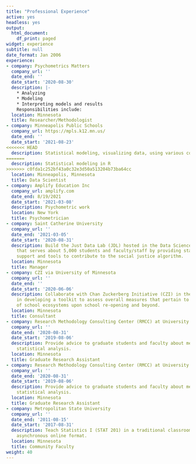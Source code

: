 ```yaml
---
title: "Professional Experience"
active: yes
headless: yes
output:
  html_document:
    df_print: paged
widget: experience
subtitle: null
date_format: Jan 2006
experience:
- company: Psychometrics Matters
  company_url: ''
  date_end: ''
  date_start: '2020-08-30'
  description: |-
    * Analyzing
    * Modeling
    * Interpreting models and results
    Responsibilities include:
  location: Minnesota
  title: Researcher/Methodologist
- company: Minneapolis Public Schools
  company_url: https://mpls.k12.mn.us/
  date_end: ''
  date_start: '2021-08-23'
<<<<<<< HEAD
  description: Statistical modeling, visualizing data, using various coding languages
=======
  description: Statistical modeling in R
>>>>>>> c0fda1c252bf43a0c32e3d50a513204b73ba64cc
  location: Minneapolis, Minnesota
  title: Data Scientist
- company: Amplify Education Inc
  company_url: amplify.com
  date_end: 8/19/2021
  date_start: '2021-03-08'
  description: Psychometric work
  location: New York
  title: Psychometrician
- company: Saint Catherine University
  company_url: ''
  date_end: '2021-03-05'
  date_start: '2020-08-31'
  description: Build the Just Data Lab (JDL) hosted in the Data Science Institute
    that serves about 5,000 students and faculty/staff by providing statistical analyses
    support and tools to contribute to the social justice algorithm.
  location: Minnesota
  title: Manager
- company: CZI via University of Minnesota
  company_url: ''
  date_end: ''
  date_start: '2020-06-06'
  description: Collaborate with Chan Zuckerberg Initiative (CZI) in the mapping project
    in developing a toolkit to assess overall measures that pertain to the well-being
    of school ecosystems upon school re-opening and beyond.
  location: Minnesota
  title: Consultant
- company: Research Methodology Consulting Center (RMCC) at University of Minnesota
  company_url: ''
  date_end: '2020-08-31'
  date_start: '2019-08-06'
  description: Provide advice to graduate students and faculty about methodology and
    statistical analysis.
  location: Minnesota
  title: Graduate Research Assistant
- company: Research Methodology Consulting Center (RMCC) at University of Minnesota
  company_url: ''
  date_end: '2020-08-31'
  date_start: '2019-08-06'
  description: Provide advice to graduate students and faculty about methodology and
    statistical analysis.
  location: Minnesota
  title: Graduate Research Assistant
- company: Metropolitan State University
  company_url: ''
  date_end: '2011-08-15'
  date_start: '2017-08-31'
  description: Teach Statistics I (STAT 201) in a traditional classroom setting, hybrid-blended,
    asynchronous online format.
  location: Minnesota
  title: Community Faculty
weight: 40
---
```

